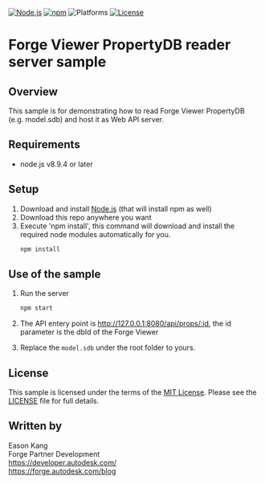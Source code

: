 [![Node.js](https://img.shields.io/badge/Node.js-8.9.4-blue.svg)](https://nodejs.org/)
[![npm](https://img.shields.io/badge/npm-5.8.0-blue.svg)](https://www.npmjs.com/)
![Platforms](https://img.shields.io/badge/platform-windows%20%7C%20osx%20%7C%20linux-lightgray.svg)
[![License](http://img.shields.io/:license-mit-blue.svg)](http://opensource.org/licenses/MIT)

# Forge Viewer PropertyDB reader server sample

## Overview

This sample is for demonstrating how to read Forge Viewer PropertyDB (e.g. model.sdb) and host it as Web API server.

## Requirements

* node.js v8.9.4 or later

<a name="setup"></a>
## Setup

1. Download and install [Node.js](http://nodejs.org/) (that will install npm as well)
2. Download this repo anywhere you want
3. Execute 'npm install', this command will download and install the required node modules automatically for you. <br />
   ```bash
   npm install
   ```

<a name="UseOfTheSample"></a>
## Use of the sample

1. Run the server <br />
   ```bash
   npm start
   ```

2. The API entery point is http://127.0.0.1:8080/api/props/:id, the id parameter is the dbId of the Forge Viewer <br />

3. Replace the `model.sdb` under the root folder to yours.


## License

This sample is licensed under the terms of the [MIT License](http://opensource.org/licenses/MIT).
Please see the [LICENSE](LICENSE) file for full details.

## Written by

Eason Kang <br />
Forge Partner Development <br />
https://developer.autodesk.com/ <br />
https://forge.autodesk.com/blog <br />